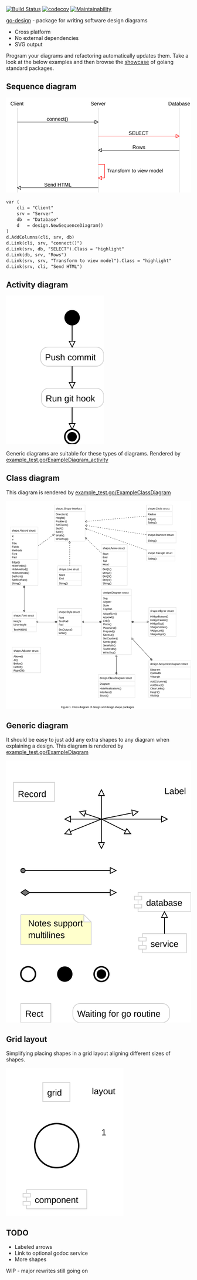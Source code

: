 [![Build Status](https://travis-ci.org/gregoryv/go-design.svg?branch=master)](https://travis-ci.org/gregoryv/go-design)
[![codecov](https://codecov.io/gh/gregoryv/go-design/branch/master/graph/badge.svg)](https://codecov.io/gh/gregoryv/go-design)
[![Maintainability](https://api.codeclimate.com/v1/badges/b0001c5ba7cd098b183d/maintainability)](https://codeclimate.com/github/gregoryv/go-design/maintainability)

[go-design](https://godoc.org/github.com/gregoryv/go-design) - package for writing software design diagrams

- Cross platform
- No external dependencies
- SVG output

Program your diagrams and refactoring automatically updates them.
Take a look at the below examples and then browse the [showcase](./showcase/README.md) of golang standard packages.

## Sequence diagram

<img src="img/sequence_diagram.svg">

    var (
	    cli = "Client"
        srv = "Server"
        db  = "Database"
        d   = design.NewSequenceDiagram()
    )
    d.AddColumns(cli, srv, db)
    d.Link(cli, srv, "connect()")
    d.Link(srv, db, "SELECT").Class = "highlight"
    d.Link(db, srv, "Rows")
    d.Link(srv, srv, "Transform to view model").Class = "highlight"
    d.Link(srv, cli, "Send HTML")


## Activity diagram

<img src="img/activity_diagram.svg">

Generic diagrams are suitable for these types of diagrams.
Rendered by
[example_test.go/ExampleDiagram_activity](https://godoc.org/github.com/gregoryv/go-design/#example-Diagram--Activity)

## Class diagram

This diagram is rendered by
[example_test.go/ExampleClassDiagram](https://godoc.org/github.com/gregoryv/go-design/#example-ClassDiagram)

<img src="img/class_example.svg" style="width: 500"/>

## Generic diagram

It should be easy to just add any extra shapes to any diagram when explaining a design.
This diagram is rendered by
[example_test.go/ExampleDiagram](https://godoc.org/github.com/gregoryv/go-design/#example-Diagram)

![](img/diagram_example.svg)


## Grid layout

Simplifying placing shapes in a grid layout aligning different sizes of shapes.

![](img/grid_layout.svg)


## TODO

- Labeled arrows
- Link to optional godoc service
- More shapes

WIP - major rewrites still going on
